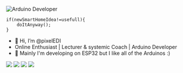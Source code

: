 <!---
        _          _ ______ _____ _____ 
       (_)        | |  ____|  __ \_   _|
  _ __  ___  _____| | |__  | |  | || |  
 | '_ \| \ \/ / _ \ |  __| | |  | || |  
 | |_) | |>  <  __/ | |____| |__| || |_ 
 | .__/|_/_/\_\___|_|______|_____/_____|
 | |                                    
 |_|  

-->

![Arduino](https://img.shields.io/badge/Arduino-00979D?style=for-the-badge&logo=Arduino&logoColor=white) Developer

```
if(newSmartHomeIdea!=usefull){
    doItAnyway();
}
```

- 👋 Hi, I’m @pixelEDI
- Online Enthusiast | Lecturer & systemic Coach | Arduino Developer
- 👀 Mainly I'm developing on ESP32 but I like all of the Arduinos :)

<a href="https://linktr.ee/pixeledi" rel="nofollow"><img src="https://img.shields.io/badge/-all%20my%20links-%2339E09B.svg?&amp;style=plastic&amp;logo=Linktree&amp;logoColor=white" style="max-width: 100%;"></a> <a href="https://twitter.com/pixeledi" rel="nofollow"><img src="https://img.shields.io/badge/pixelEDI%20-%231DA1F2.svg?&amp;style=plastic&amp;logo=Twitter&amp;logoColor=white" style="max-width: 100%;"></a>
<a href="https://www.thingiverse.com/pixeledi" rel="nofollow"><img src="https://img.shields.io/badge/-pixelEDI-%23248BFB.svg?&amp;style=plastic&amp;logo=Thingiverse&amp;logoColor=white" style="max-width: 100%;"></a> <a href="https://ko-fi.com/pixeledi" rel="nofollow"><img src="https://img.shields.io/badge/-support%20me%20on%20Ko--fi-%23FF5E5B.svg?&amp;style=plastic&amp;logo=Ko-fi&amp;logoColor=white" style="max-width: 100%;"></a> 

<!---
pixelEDI/pixelEDI is a ✨ special ✨ repository because its `README.md` (this file) appears on your GitHub profile.
You can click the Preview link to take a look at your changes.
--->

